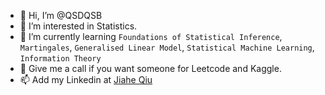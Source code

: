 - 👋 Hi, I’m @QSDQSB
- 👀 I’m interested in Statistics.
- 🌱 I’m currently learning `Foundations of Statistical Inference`, `Martingales`, `Generalised Linear Model`, `Statistical Machine Learning`, `Information Theory`
- 🧺 Give me a call if you want someone for Leetcode and Kaggle.
- 📫 Add my Linkedin at [Jiahe Qiu](https://www.linkedin.com/in/jiahe-qiu/)

<!---
QSDQSB/QSDQSB is a ✨ special ✨ repository because its `README.md` (this file) appears on your GitHub profile.
You can click the Preview link to take a look at your changes.
--->

